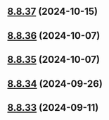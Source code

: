 ## [8.8.37](https://github.com/msobiecki/eslint-config/compare/v8.8.36...v8.8.37) (2024-10-15)



## [8.8.36](https://github.com/msobiecki/eslint-config/compare/v8.8.35...v8.8.36) (2024-10-07)



## [8.8.35](https://github.com/msobiecki/eslint-config/compare/v8.8.34...v8.8.35) (2024-10-07)



## [8.8.34](https://github.com/msobiecki/eslint-config/compare/v8.8.33...v8.8.34) (2024-09-26)



## [8.8.33](https://github.com/msobiecki/eslint-config/compare/v8.8.32...v8.8.33) (2024-09-11)



